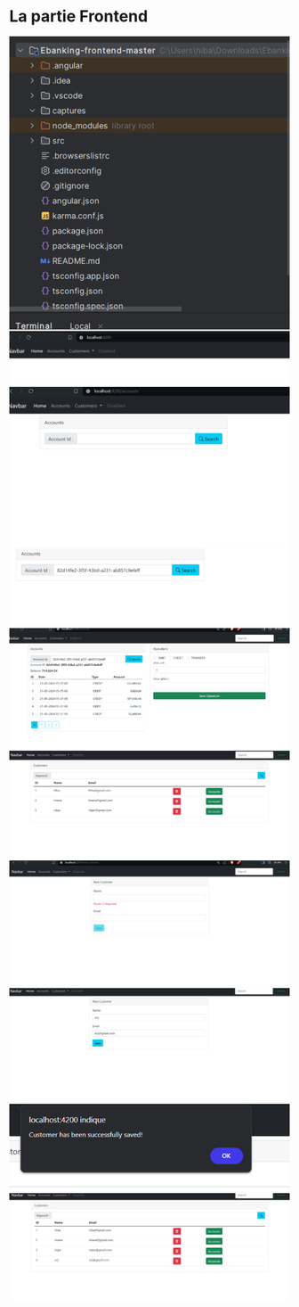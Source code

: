 <h1>La partie Frontend </h1>
<img src="captures/img.png">
<img src="captures/img_1.png">
<img src="captures/img_2.png">
<img src="captures/img_3.png">

<img src="captures/img_4.png">

<img src="captures/img_5.png">
<img src="captures/img_6.png">

<img src="captures/img_7.png">
<img src="captures/img_8.png">
<img src="captures/img_9.png">

